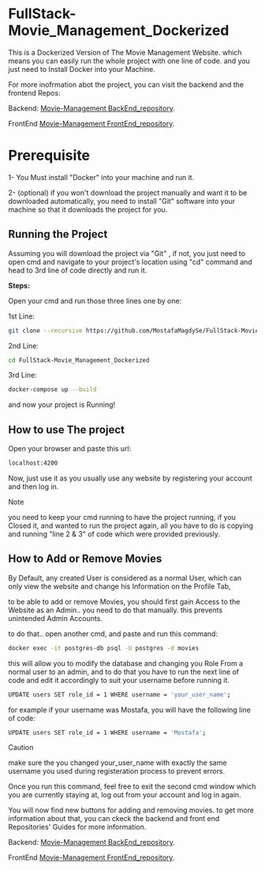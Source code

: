 # FullStack-Movie_Management_Dockerized
This is a Dockerized Version of The Movie Management Website. which means you can easily run the whole project with one line of code. and you just need to Install Docker into your Machine. 

For more inofrmation abot the project, you can visit the backend and the frontend Repos:

Backend:  [Movie-Management BackEnd_repository](https://github.com/MostafaMagdySe/Movie-Management).

FrontEnd  [Movie-Management FrontEnd_repository](https://github.com/MostafaMagdySe/Movie-Management-Front-End).

# Prerequisite
1- You Must install "Docker" into your machine and run it.

2- (optional) if you won't download the project manually and want it to be downloaded automatically, you need to install "Git" software into your machine so that it downloads the project for you.

## Running the Project
Assuming you will download the project via "Git" , if not, you just need to open cmd and navigate to your project's location using "cd" command and head to 3rd line of code directly and run it.

**Steps:**

Open your cmd and run those three lines one by one:

1st Line:
```bash
git clone --recursive https://github.com/MostafaMagdySe/FullStack-Movie_Management_Dockerized.git
```
2nd Line:
```bash
cd FullStack-Movie_Management_Dockerized
```
3rd Line:
```bash
docker-compose up --build
```
and now your project is Running!

## How to use The project

Open your browser and paste this url:
```bash
localhost:4200
```

Now, just use it as you usually use any website by registering your account and then log in.

> [!NOTE]
 >you need to keep your cmd running to have the project running, if you Closed it, and wanted to run the project again, all you have to do is copying and running "line 2 & 3" of code which were provided previously.

## How to Add or Remove Movies
By Default, any created User is considered as a normal User, which can only view the website and change his Information on the  Profile Tab,

to be able to add or remove Movies, you should first gain Access to the Website as an Admin.. you need to do that manually. this prevents unintended Admin Accounts.

to do that.. open another cmd, and paste and run this command:
```bash
docker exec -it postgres-db psql -U postgres -d movies
```
this will allow you to modify the database and changing you Role From a normal user to an admin, and to do that you have to run the next line of code and edit it accordingly to suit your username before running it.

```bash
UPDATE users SET role_id = 1 WHERE username = 'your_user_name';
```
for example if your username was Mostafa, you will have the following line of code:
```bash
UPDATE users SET role_id = 1 WHERE username = 'Mostafa';
```

> [!CAUTION]
>make sure the you changed your_user_name with exactly the same username you used during registeration process to prevent errors.

Once you run this command, feel free to exit the second cmd window which you are currently staying at, log out from your account and log in again.

You will now find new buttons for adding and removing movies. to get more information about that, you can ckeck the backend and front end Repositories' Guides for more information.

Backend:  [Movie-Management BackEnd_repository](https://github.com/MostafaMagdySe/Movie-Management).

FrontEnd  [Movie-Management FrontEnd_repository](https://github.com/MostafaMagdySe/Movie-Management-Front-End).
